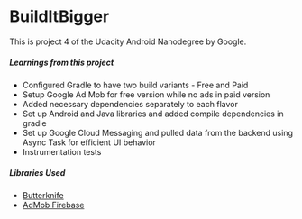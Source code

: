 # BuildItBigger
This is project 4 of the Udacity Android Nanodegree by Google. 
##### Learnings from this project
* Configured Gradle to have two build variants - Free and Paid
* Setup Google Ad Mob for free version while no ads in paid version
* Added necessary dependencies separately to each flavor
* Set up Android and Java libraries and added compile dependencies in gradle
* Set up Google Cloud Messaging and pulled data from the backend using Async Task for efficient UI behavior
* Instrumentation tests

##### Libraries Used
* [Butterknife](http://jakewharton.github.io/butterknife/)
* [AdMob Firebase](https://firebase.google.com/docs/admob/admob-firebase)
